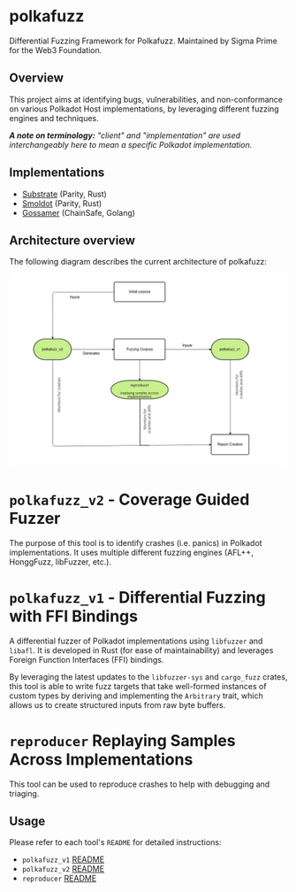 # polkafuzz


Differential Fuzzing Framework for Polkafuzz.
Maintained by Sigma Prime for the Web3 Foundation.

## Overview

This project aims at identifying bugs, vulnerabilities, and non-conformance on various Polkadot Host implementations, by leveraging different fuzzing engines and techniques.


_**A note on terminology:** "client" and "implementation" are used interchangeably here to mean a specific Polkadot implementation._

## Implementations

* [Substrate](https://github.com/paritytech/substrate) (Parity, Rust)
* [Smoldot](https://github.com/paritytech/smoldot) (Parity, Rust)
* [Gossamer](https://github.com/ChainSafe/gossamer) (ChainSafe, Golang)


## Architecture overview

The following diagram describes the current architecture of polkafuzz:

<img src="./architecture.jpg">

# ```polkafuzz_v2``` - Coverage Guided Fuzzer

The purpose of this tool is to identify crashes (i.e. panics) in Polkadot implementations. It uses multiple different fuzzing engines (AFL++, HonggFuzz, libFuzzer, etc.).

# ```polkafuzz_v1``` -  Differential Fuzzing with FFI Bindings

A differential fuzzer of Polkadot implementations using `libfuzzer` and `libafl`. It is developed in Rust (for ease of maintainability) and leverages Foreign Function Interfaces (FFI) bindings.

By leveraging the latest updates to the `libfuzzer-sys` and `cargo_fuzz` crates, this tool is able to write fuzz targets that take well-formed instances of custom types by deriving and implementing the `Arbitrary` trait, which allows us to create structured inputs from raw byte buffers.

# ```reproducer``` Replaying Samples Across Implementations

This tool can be used to reproduce crashes to help with debugging and triaging.

## Usage

Please refer to each tool's ```README``` for detailed instructions:

- `polkafuzz_v1` [README](./polkafuzz_v1/README.md)
- `polkafuzz_v2` [README](./polkafuzz_v2/README.md)
- `reproducer` [README](./reproducer/README.md)

